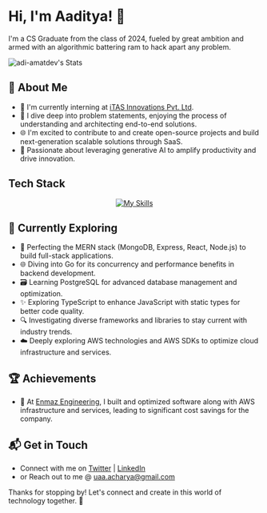 # Hi, I'm Aaditya! 👋

I'm a CS Graduate from the class of 2024, fueled by great ambition and armed with an algorithmic battering ram to hack apart any problem.

 ![adi-amatdev's Stats](https://github-readme-stats.vercel.app/api?username=adi-amatdev&theme=vue-dark&show_icons=true&hide_border=true&count_private=true)
## 🚀 About Me

- 🔭 I'm currently interning at [iTAS Innovations Pvt. Ltd](https://itasin.com/).
- 📝 I dive deep into problem statements, enjoying the process of understanding and architecting end-to-end solutions.
- 🌐 I'm excited to contribute to and create open-source projects and build next-generation scalable solutions through SaaS.
- 🤖 Passionate about leveraging generative AI to amplify productivity and drive innovation.


<!--
## My Articles
- [JavaScript Engine and Runtime Explained](https://www.freecodecamp.org/news/javascript-engine-and-runtime-explained/)
-->

## Tech Stack

<div align="center">
  <a href="https://skillicons.dev">
    <img src="https://skillicons.dev/icons?i=react,aws,bash,linux,ubuntu,mongodb,postgres,dynamodb,py,ts,nodejs,js,npm,html,css,express,flask,postman,vscode,git,github&perline=10" alt="My Skills" />
  </a>
</div>

<!--
## Tech Stack
[![My Skills](https://skillicons.dev/icons?i=aws,bash,linux,ubuntu,mongodb,postgres,dynamodb,py,ts,nodejs,js,npm,html,css,express,flask,postman,vscode,git,github&perline=4)](https://skillicons.dev)
-->

## 🌱 Currently Exploring

- 🚀 Perfecting the MERN stack (MongoDB, Express, React, Node.js) to build full-stack applications.
- 🌐 Diving into Go for its concurrency and performance benefits in backend development.
- 🗃️ Learning PostgreSQL for advanced database management and optimization.
- ✨ Exploring TypeScript to enhance JavaScript with static types for better code quality.
- 🔍 Investigating diverse frameworks and libraries to stay current with industry trends.
- ☁️ Deeply exploring AWS technologies and AWS SDKs to optimize cloud infrastructure and services.


 ## 🏆 Achievements

- 🌟 At [Enmaz Engineering](https://enmaz.com/), I built and optimized software along with AWS infrastructure and services, leading to significant cost savings for the company.


## 📬 Get in Touch

- Connect with me on [Twitter](https://x.com/AcharyasBytes) | [LinkedIn](https://www.linkedin.com/in/aaditya-acharya-b647b2207/)
- or Reach out to me @ uaa.acharya@gmail.com

Thanks for stopping by! Let's connect and create in this world of technology together. 🚀



<!--

Here are some ideas to get you started:

- 🔭 I’m currently working on ...
- 🌱 I’m currently learning ...
- 👯 I’m looking to collaborate on ...
- 🤔 I’m looking for help with ...
- 💬 Ask me about ...
- 📫 How to reach me: ...
- 😄 Pronouns: ...
- ⚡ Fun fact: ...
-->
